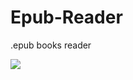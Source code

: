 # Epub-Reader
.epub books reader


<img src="https://user-images.githubusercontent.com/5108884/168799544-fa1ae0c4-9272-4978-9cec-269984b04d4f.png" align="center"/>
